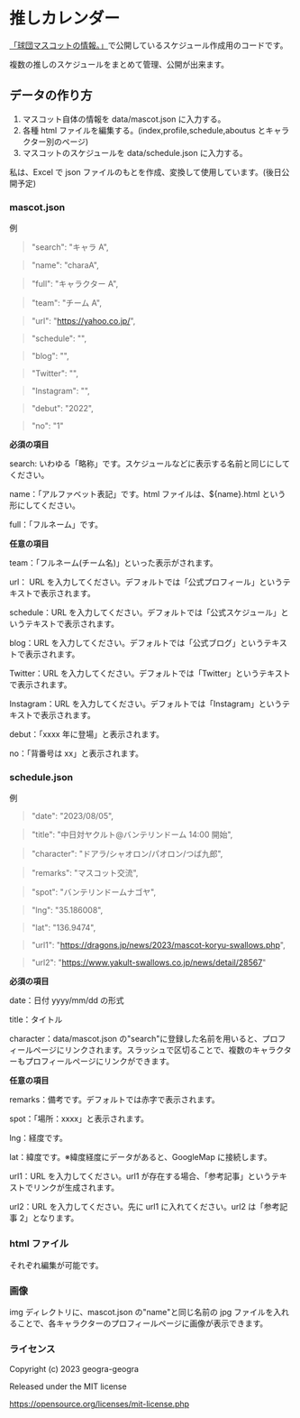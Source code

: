 # 推しカレンダー

[「球団マスコットの情報。」](https://baseball-mascot.com)で公開しているスケジュール作成用のコードです。

複数の推しのスケジュールをまとめて管理、公開が出来ます。

## データの作り方

1. マスコット自体の情報を data/mascot.json に入力する。
2. 各種 html ファイルを編集する。(index,profile,schedule,aboutus とキャラクター別のページ)
3. マスコットのスケジュールを data/schedule.json に入力する。

私は、Excel で json ファイルのもとを作成、変換して使用しています。(後日公開予定)

### mascot.json

例

> "search": "キャラ A",

> "name": "charaA",

> "full": "キャラクター A",

> "team": "チーム A",

> "url": "https://yahoo.co.jp/",

> "schedule": "",

> "blog": "",

> "Twitter": "",

> "Instagram": "",

> "debut": "2022",

> "no": "1"

**必須の項目**

search: いわゆる「略称」です。スケジュールなどに表示する名前と同じにしてください。

name：「アルファベット表記」です。html ファイルは、${name}.html という形にしてください。

full：「フルネーム」です。

**任意の項目**

team：「フルネーム(チーム名)」といった表示がされます。

url： URL を入力してください。デフォルトでは「公式プロフィール」というテキストで表示されます。

schedule：URL を入力してください。デフォルトでは「公式スケジュール」というテキストで表示されます。

blog：URL を入力してください。デフォルトでは「公式ブログ」というテキストで表示されます。

Twitter：URL を入力してください。デフォルトでは「Twitter」というテキストで表示されます。

Instagram：URL を入力してください。デフォルトでは「Instagram」というテキストで表示されます。

debut：「xxxx 年に登場」と表示されます。

no：「背番号は xx」と表示されます。

### schedule.json

例

> "date": "2023/08/05",

> "title": "中日対ヤクルト@バンテリンドーム 14:00 開始",

> "character": "ドアラ/シャオロン/パオロン/つば九郎",

> "remarks": "マスコット交流",

> "spot": "バンテリンドームナゴヤ",

> "lng": "35.186008",

> "lat": "136.9474",

> "url1": "https://dragons.jp/news/2023/mascot-koryu-swallows.php",

> "url2": "https://www.yakult-swallows.co.jp/news/detail/28567"

**必須の項目**

date：日付 yyyy/mm/dd の形式

title：タイトル

character：data/mascot.json の"search"に登録した名前を用いると、プロフィールページにリンクされます。スラッシュで区切ることで、複数のキャラクターもプロフィールページにリンクができます。

**任意の項目**

remarks：備考です。デフォルトでは赤字で表示されます。

spot：「場所：xxxx」と表示されます。

lng：経度です。

lat：緯度です。※緯度経度にデータがあると、GoogleMap に接続します。

url1：URL を入力してください。url1 が存在する場合、「参考記事」というテキストでリンクが生成されます。

url2：URL を入力してください。先に url1 に入れてください。url2 は「参考記事 2」となります。

### html ファイル

それぞれ編集が可能です。

### 画像

img ディレクトリに、mascot.json の"name"と同じ名前の jpg ファイルを入れることで、各キャラクターのプロフィールページに画像が表示できます。

### ライセンス

Copyright (c) 2023 geogra-geogra

Released under the MIT license

https://opensource.org/licenses/mit-license.php
